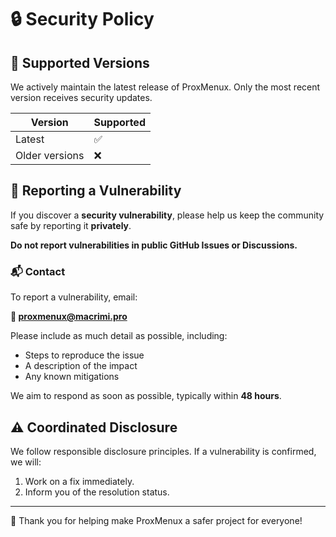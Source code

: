 # 🔒 Security Policy

## 📅 Supported Versions

We actively maintain the latest release of ProxMenux. Only the most recent version receives security updates.

| Version | Supported |
| ------- | --------- |
| Latest  | ✅        |
| Older versions | ❌     |

## 📢 Reporting a Vulnerability

If you discover a **security vulnerability**, please help us keep the community safe by reporting it **privately**.

**Do not report vulnerabilities in public GitHub Issues or Discussions.**

### 📬 Contact

To report a vulnerability, email:

**📧 proxmenux@macrimi.pro**

Please include as much detail as possible, including:

- Steps to reproduce the issue
- A description of the impact
- Any known mitigations

We aim to respond as soon as possible, typically within **48 hours**.

## ⚠️ Coordinated Disclosure

We follow responsible disclosure principles. If a vulnerability is confirmed, we will:

1. Work on a fix immediately.
2. Inform you of the resolution status.

---

🔐 Thank you for helping make ProxMenux a safer project for everyone!
